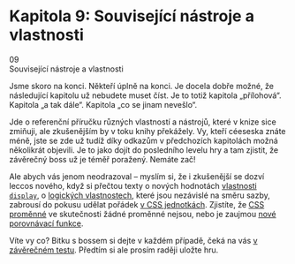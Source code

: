 <div id="kap-souvisejici-before" class="ebook-chapter-before ebook-chapter-before-souvisejici" markdown="1"> 

# Kapitola 9: Související nástroje a vlastnosti

<div class="ebook-chapter-before-image">
  <div class="ebook-chapter-before-number">
    09
  </div>  
  <div class="ebook-chapter-before-heading">
    Související nástroje a vlastnosti
  </div>
</div>

Jsme skoro na konci. Někteří úplně na konci. Je docela dobře možné, že následující kapitolu už nebudete muset číst. Je to totiž kapitola „přílohová“. Kapitola „a tak dále“. Kapitola „co se jinam nevešlo“.

Jde o referenční příručku různých vlastností a nástrojů, které v knize sice zmiňuji, ale zkušenějším by v toku knihy překážely. Vy, kteří céeseska znáte méně, jste se zde už tudíž díky odkazům v předchozích kapitolách možná několikrát objevili. Je to jako dojít do posledního levelu hry a tam zjistit, že závěrečný boss už je téměř poražený. Nemáte zač!

Ale abych vás jenom neodrazoval – myslím si, že i zkušenější se dozví leccos nového, když si přečtou texty o nových hodnotách [vlastnosti `display`](css-display.md), o [logických vlastnostech](css-logical.md), které jsou nezávislé na směru sazby, zabrousí do pokusu udělat pořádek [v CSS jednotkách](jednotky.md). Zjistíte, že [CSS proměnné](css-promenne.md) ve skutečnosti žádné proměnné nejsou, nebo je zaujmou [nové porovnávací funkce](css-min-max-clamp.md).

Víte vy co? Bitku s bossem si dejte v každém případě, čeká na vás [v závěrečném testu](kap-souvisejici-after.md). Předtím si ale prosím raději uložte hru.
